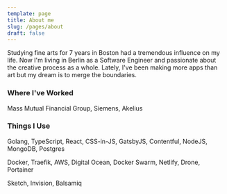 ```yaml
---
template: page
title: About me
slug: /pages/about
draft: false
---
```

Studying fine arts for 7 years in Boston had a tremendous influence on my life. Now I'm living in Berlin as a Software Engineer and passionate about the creative process as a whole. Lately, I've been making more apps than art but my dream is to merge the boundaries. 

### Where I've Worked

Mass Mutual Financial Group, Siemens, Akelius

### Things I Use

Golang, TypeScript, React, CSS-in-JS, GatsbyJS, Contentful, NodeJS, MongoDB, Postgres

Docker, Traefik, AWS, Digital Ocean, Docker Swarm, Netlify, Drone, Portainer

Sketch, Invision, Balsamiq
